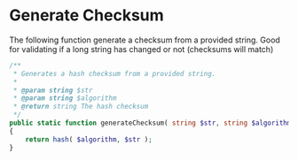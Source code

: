 # Generate Checksum

The following function generate a checksum from a provided string. Good for validating if a long string has changed or not (checksums will match)


```php
/**
 * Generates a hash checksum from a provided string.
 *
 * @param string $str
 * @param string $algorithm
 * @return string The hash checksum
 */
public static function generateChecksum( string $str, string $algorithm='sha1' ): string
{
    return hash( $algorithm, $str );
}
```